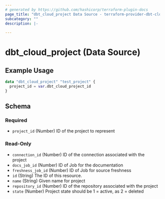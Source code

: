 ```yaml
---
# generated by https://github.com/hashicorp/terraform-plugin-docs
page_title: "dbt_cloud_project Data Source - terraform-provider-dbt-cloud"
subcategory: ""
description: |-
  
---
```


# dbt_cloud_project (Data Source)



## Example Usage

```terraform
data "dbt_cloud_project" "test_project" {
  project_id = var.dbt_cloud_project_id
}
```

<!-- schema generated by tfplugindocs -->
## Schema

### Required

- `project_id` (Number) ID of the project to represent

### Read-Only

- `connection_id` (Number) ID of the connection associated with the project
- `docs_job_id` (Number) ID of Job for the documentation
- `freshness_job_id` (Number) ID of Job for source freshness
- `id` (String) The ID of this resource.
- `name` (String) Given name for project
- `repository_id` (Number) ID of the repository associated with the project
- `state` (Number) Project state should be 1 = active, as 2 = deleted


